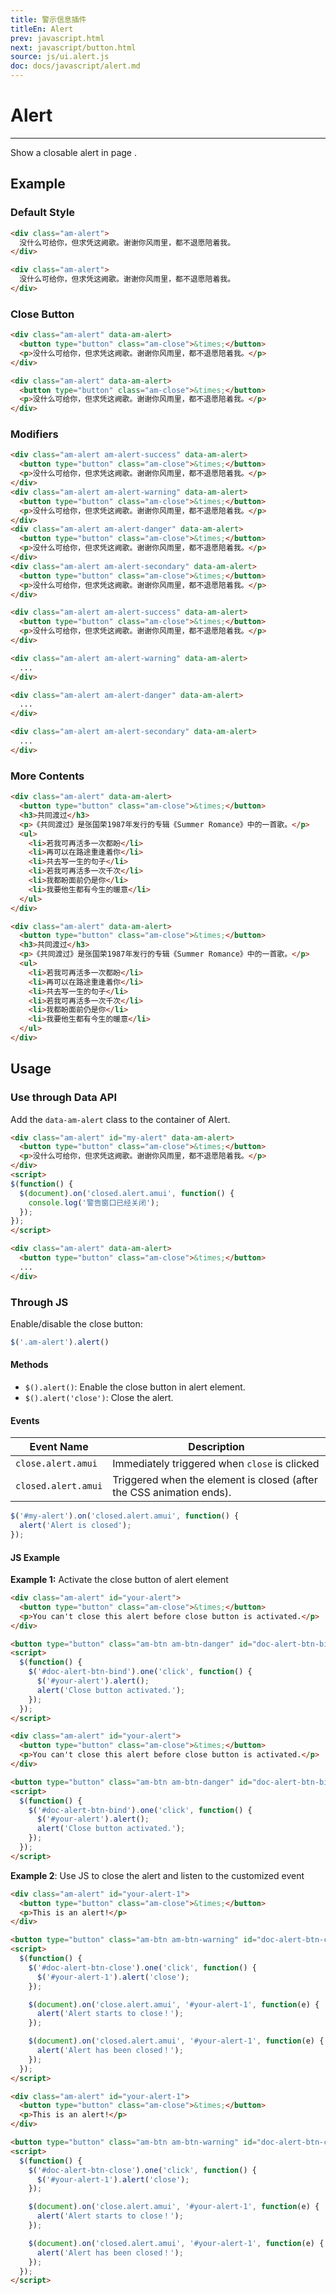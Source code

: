```yaml
---
title: 警示信息插件
titleEn: Alert
prev: javascript.html
next: javascript/button.html
source: js/ui.alert.js
doc: docs/javascript/alert.md
---
```


# Alert
---

Show a closable alert in page .

## Example

### Default Style

`````html
<div class="am-alert">
  没什么可给你，但求凭这阙歌。谢谢你风雨里，都不退愿陪着我。
</div>
`````
```html
<div class="am-alert">
  没什么可给你，但求凭这阙歌。谢谢你风雨里，都不退愿陪着我。
</div>
```

### Close Button

`````html
<div class="am-alert" data-am-alert>
  <button type="button" class="am-close">&times;</button>
  <p>没什么可给你，但求凭这阙歌。谢谢你风雨里，都不退愿陪着我。</p>
</div>
`````
```html
<div class="am-alert" data-am-alert>
  <button type="button" class="am-close">&times;</button>
  <p>没什么可给你，但求凭这阙歌。谢谢你风雨里，都不退愿陪着我。</p>
</div>
```

### Modifiers

`````html
<div class="am-alert am-alert-success" data-am-alert>
  <button type="button" class="am-close">&times;</button>
  <p>没什么可给你，但求凭这阙歌。谢谢你风雨里，都不退愿陪着我。</p>
</div>
<div class="am-alert am-alert-warning" data-am-alert>
  <button type="button" class="am-close">&times;</button>
  <p>没什么可给你，但求凭这阙歌。谢谢你风雨里，都不退愿陪着我。</p>
</div>
<div class="am-alert am-alert-danger" data-am-alert>
  <button type="button" class="am-close">&times;</button>
  <p>没什么可给你，但求凭这阙歌。谢谢你风雨里，都不退愿陪着我。</p>
</div>
<div class="am-alert am-alert-secondary" data-am-alert>
  <button type="button" class="am-close">&times;</button>
  <p>没什么可给你，但求凭这阙歌。谢谢你风雨里，都不退愿陪着我。</p>
</div>
`````
```html
<div class="am-alert am-alert-success" data-am-alert>
  <button type="button" class="am-close">&times;</button>
  <p>没什么可给你，但求凭这阙歌。谢谢你风雨里，都不退愿陪着我。</p>
</div>

<div class="am-alert am-alert-warning" data-am-alert>
  ...
</div>

<div class="am-alert am-alert-danger" data-am-alert>
  ...
</div>

<div class="am-alert am-alert-secondary" data-am-alert>
  ...
</div>
```

### More Contents

`````html
<div class="am-alert" data-am-alert>
  <button type="button" class="am-close">&times;</button>
  <h3>共同渡过</h3>
  <p>《共同渡过》是张国荣1987年发行的专辑《Summer Romance》中的一首歌。</p>
  <ul>
    <li>若我可再活多一次都盼</li>
    <li>再可以在路途重逢着你</li>
    <li>共去写一生的句子</li>
    <li>若我可再活多一次千次</li>
    <li>我都盼面前仍是你</li>
    <li>我要他生都有今生的暖意</li>
  </ul>
</div>
`````
```html
<div class="am-alert" data-am-alert>
  <button type="button" class="am-close">&times;</button>
  <h3>共同渡过</h3>
  <p>《共同渡过》是张国荣1987年发行的专辑《Summer Romance》中的一首歌。</p>
  <ul>
    <li>若我可再活多一次都盼</li>
    <li>再可以在路途重逢着你</li>
    <li>共去写一生的句子</li>
    <li>若我可再活多一次千次</li>
    <li>我都盼面前仍是你</li>
    <li>我要他生都有今生的暖意</li>
  </ul>
</div>
```

## Usage

### Use through Data API

Add the `data-am-alert` class to the container of Alert.

`````html
<div class="am-alert" id="my-alert" data-am-alert>
  <button type="button" class="am-close">&times;</button>
  <p>没什么可给你，但求凭这阙歌。谢谢你风雨里，都不退愿陪着我。</p>
</div>
<script>
$(function() {
  $(document).on('closed.alert.amui', function() {
    console.log('警告窗口已经关闭');
  });
});
</script>
`````
```html
<div class="am-alert" data-am-alert>
  <button type="button" class="am-close">&times;</button>
  ...
</div>
```

### Through JS

Enable/disable the close button:

```javascript
$('.am-alert').alert()
```

#### Methods

- `$().alert()`: Enable the close button in alert element.
- `$().alert('close')`: Close the alert.

#### Events

<table class="am-table am-table-bd am-table-striped">
  <thead>
    <tr>
      <th>Event Name</th>
      <th>Description</th>
    </tr>
  </thead>
  <tbody>
    <tr>
      <td><code>close.alert.amui</code></td>
      <td>Immediately triggered when <code>close</code> is clicked</td>
    </tr>
    <tr>
      <td><code>closed.alert.amui</code></td>
      <td>Triggered when the element is closed (after the CSS animation ends).</td>
    </tr>
  </tbody>
</table>

```js
$('#my-alert').on('closed.alert.amui', function() {
  alert('Alert is closed');
});
```

#### JS Example

**Example 1:** Activate the close button of alert element

`````html
<div class="am-alert" id="your-alert">
  <button type="button" class="am-close">&times;</button>
  <p>You can't close this alert before close button is activated.</p>
</div>

<button type="button" class="am-btn am-btn-danger" id="doc-alert-btn-bind">Activate the close button</button>
<script>
  $(function() {
    $('#doc-alert-btn-bind').one('click', function() {
      $('#your-alert').alert();
      alert('Close button activated.');
    });
  });
</script>
`````
```html
<div class="am-alert" id="your-alert">
  <button type="button" class="am-close">&times;</button>
  <p>You can't close this alert before close button is activated.</p>
</div>

<button type="button" class="am-btn am-btn-danger" id="doc-alert-btn-bind">Activate the close button</button>
<script>
  $(function() {
    $('#doc-alert-btn-bind').one('click', function() {
      $('#your-alert').alert();
      alert('Close button activated.');
    });
  });
</script>
```

**Example 2**: Use JS to close the alert and listen to the customized event

`````html
<div class="am-alert" id="your-alert-1">
  <button type="button" class="am-close">&times;</button>
  <p>This is an alert!</p>
</div>

<button type="button" class="am-btn am-btn-warning" id="doc-alert-btn-close">Click to close the alert</button>
<script>
  $(function() {
    $('#doc-alert-btn-close').one('click', function() {
      $('#your-alert-1').alert('close');
    });

    $(document).on('close.alert.amui', '#your-alert-1', function(e) {
      alert('Alert starts to close！');
    });

    $(document).on('closed.alert.amui', '#your-alert-1', function(e) {
      alert('Alert has been closed！');
    });
  });
</script>
`````

```html
<div class="am-alert" id="your-alert-1">
  <button type="button" class="am-close">&times;</button>
  <p>This is an alert!</p>
</div>

<button type="button" class="am-btn am-btn-warning" id="doc-alert-btn-close">Click to close the alert</button>
<script>
  $(function() {
    $('#doc-alert-btn-close').one('click', function() {
      $('#your-alert-1').alert('close');
    });

    $(document).on('close.alert.amui', '#your-alert-1', function(e) {
      alert('Alert starts to close！');
    });

    $(document).on('closed.alert.amui', '#your-alert-1', function(e) {
      alert('Alert has been closed！');
    });
  });
</script>
```
